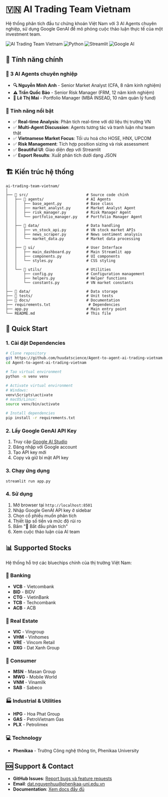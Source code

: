 # 🇻🇳 AI Trading Team Vietnam

Hệ thống phân tích đầu tư chứng khoán Việt Nam với 3 AI Agents chuyên nghiệp, sử dụng Google GenAI để mô phỏng cuộc thảo luận thực tế của một investment team.

![AI Trading Team Vietnam](https://img.shields.io/badge/Vietnam-Stock%20Market-red?style=for-the-badge&logo=vietnam)
![Python](https://img.shields.io/badge/Python-3.8+-blue?style=for-the-badge&logo=python)
![Streamlit](https://img.shields.io/badge/Streamlit-FF4B4B?style=for-the-badge&logo=streamlit)
![Google AI](https://img.shields.io/badge/Google_AI-Gemini-4285F4?style=for-the-badge&logo=google)

## 🌟 Tính năng chính

### 👥 3 AI Agents chuyên nghiệp
- **🔍 Nguyễn Minh Anh** - Senior Market Analyst (CFA, 8 năm kinh nghiệm)
- **⚠️ Trần Quốc Bảo** - Senior Risk Manager (FRM, 12 năm kinh nghiệm)  
- **💼 Lê Thị Mai** - Portfolio Manager (MBA INSEAD, 10 năm quản lý fund)

### 🚀 Tính năng nổi bật
- ✅ **Real-time Analysis**: Phân tích real-time với dữ liệu thị trường VN
- ✅ **Multi-Agent Discussion**: Agents tương tác và tranh luận như team thật
- ✅ **Vietnamese Market Focus**: Tối ưu hoá cho HOSE, HNX, UPCOM
- ✅ **Risk Management**: Tích hợp position sizing và risk assessment
- ✅ **Beautiful UI**: Giao diện đẹp với Streamlit
- ✅ **Export Results**: Xuất phân tích dưới dạng JSON

## 🏗️ Kiến trúc hệ thống

```
ai-trading-team-vietnam/
│
├── 📁 src/                          # Source code chính
│   ├── 📁 agents/                   # AI Agents
│   │   ├── base_agent.py           # Base class
│   │   ├── market_analyst.py       # Market Analyst Agent
│   │   ├── risk_manager.py         # Risk Manager Agent
│   │   └── portfolio_manager.py    # Portfolio Manager Agent
│   │
│   ├── 📁 data/                     # Data handling
│   │   ├── vn_stock_api.py         # VN stock market APIs
│   │   ├── news_scraper.py         # News sentiment analysis
│   │   └── market_data.py          # Market data processing
│   │
│   ├── 📁 ui/                       # User Interface
│   │   ├── main_dashboard.py       # Main Streamlit app
│   │   ├── components.py           # UI components
│   │   └── styles.py               # CSS styling
│   │
│   └── 📁 utils/                    # Utilities
│       ├── config.py               # Configuration management
│       ├── helpers.py              # Helper functions
│       └── constants.py            # VN market constants
│
├── 📁 data/                         # Data storage
├── 📁 tests/                        # Unit tests
├── 📁 docs/                         # Documentation
├── requirements.txt                 # Dependencies
├── app.py                          # Main entry point
└── README.md                       # This file
```

## 🚀 Quick Start

### 1. Cài đặt Dependencies

```bash
# Clone repository
git https://github.com/huudatscience/Agent-to-agent-ai-trading-vietnam
cd Agent-to-agent-ai-trading-vietnam

# Tạo virtual environment
python -m venv venv

# Activate virtual environment
# Windows:
venv\Scripts\activate
# macOS/Linux:
source venv/bin/activate

# Install dependencies
pip install -r requirements.txt
```

### 2. Lấy Google GenAI API Key

1. Truy cập [Google AI Studio](https://makersuite.google.com/app/apikey)
2. Đăng nhập với Google account
3. Tạo API key mới
4. Copy và giữ bí mật API key

### 3. Chạy ứng dụng

```bash
streamlit run app.py
```

### 4. Sử dụng

1. Mở browser tại `http://localhost:8501`
2. Nhập Google GenAI API key ở sidebar
3. Chọn cổ phiếu muốn phân tích
4. Thiết lập số tiền và mức độ rủi ro
5. Bấm "🚀 Bắt đầu phân tích"
6. Xem cuộc thảo luận của AI team

## 📊 Supported Stocks

Hệ thống hỗ trợ các bluechips chính của thị trường Việt Nam:

### 🏦 Banking
- **VCB** - Vietcombank
- **BID** - BIDV  
- **CTG** - VietinBank
- **TCB** - Techcombank
- **ACB** - ACB

### 🏢 Real Estate
- **VIC** - Vingroup
- **VHM** - Vinhomes
- **VRE** - Vincom Retail
- **DXG** - Dat Xanh Group

### 🛒 Consumer
- **MSN** - Masan Group
- **MWG** - Mobile World
- **VNM** - Vinamilk
- **SAB** - Sabeco

### 🏭 Industrial & Utilities
- **HPG** - Hoa Phat Group
- **GAS** - PetroVietnam Gas
- **PLX** - Petrolimex

### 💻 Technology  
- **Phenikaa** - Trường Công nghệ thông tin, Phenikaa University

## 🆘 Support & Contact

- **GitHub Issues**: [Report bugs và feature requests](https://github.com/huudatscience)
- **Email**: dat.nguyenhuu@phenikaa-uni.edu.vn
- **Documentation**: [Xem docs đầy đủ](https://huudatscience.github.io/)